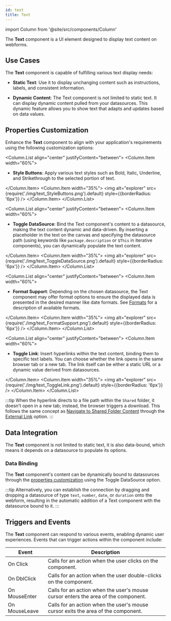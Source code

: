 ```yaml
---
id: text
title: Text
---
```

import Column from '@site/src/components/Column'

The **Text** component is a UI element designed to display text content on webforms.


## Use Cases

The **Text** component is capable of fulfilling various text display needs:

- **Static Text**: Use it to display unchanging content such as instructions, labels, and consistent information.

- **Dynamic Content**: The Text component is not limited to static text. It can display dynamic content pulled from your datasources. This dynamic feature allows you to show text that adapts and updates based on data values.


## Properties Customization

Enhance the **Text** component to align with your application's requirements using the following customization options:

<Column.List align="center" justifyContent="between">
	<Column.Item width="60%">
        <ul>
            <li><strong>Style Buttons</strong>: Apply various text styles such as Bold, Italic, Underline, and Strikethrough to the selected portion of text. </li>
        </ul>
	</Column.Item>
	<Column.Item width="35%">
         <img alt="explorer" src={require('./img/text_StyleButtons.png').default} style={{borderRadius: '6px'}} />
	</Column.Item>
</Column.List>

<Column.List align="center" justifyContent="between">
	<Column.Item width="60%">
        <ul>
            <li><strong>Toggle DataSource</strong>: Bind the Text component's content to a datasource, making the text content dynamic and data-driven. By inserting a placeholder in the text on the canvas and specifying the datasource path (using keywords like <code>package.description</code> or <code>$This</code> in iterative components), you can dynamically populate the text content. </li>
        </ul>
	</Column.Item>
	<Column.Item width="35%">
         <img alt="explorer" src={require('./img/text_ToggleDataSource.png').default} style={{borderRadius: '6px'}} />
	</Column.Item>
</Column.List>


<Column.List align="center" justifyContent="between">
	<Column.Item width="60%">
        <ul>
            <li><strong>Format Support</strong>: Depending on the chosen datasource, the Text component may offer format options to ensure the displayed data is presented in the desired manner like date formats. See <a href="componentsBasics#data-formatting">Formats</a> for a description of available formats.</li>
        </ul>
	</Column.Item>
	<Column.Item width="35%">
         <img alt="explorer" src={require('./img/text_FormatSupport.png').default} style={{borderRadius: '6px'}} />
	</Column.Item>
</Column.List>

<Column.List align="center" justifyContent="between">
	<Column.Item width="60%">
        <ul>
            <li><strong>Toggle Link</strong>: Insert hyperlinks within the text content, binding them to specific text labels. You can choose whether the link opens in the same browser tab or a new tab. The link itself can be either a static URL or a dynamic value derived from datasources. </li>
        </ul>
	</Column.Item>
	<Column.Item width="35%">
         <img alt="explorer" src={require('./img/text_ToggleLink.png').default} style={{borderRadius: '6px'}} />
	</Column.Item>
</Column.List>

:::tip 
When the hyperlink directs to a file path within the `Shared` folder, it doesn't open in a new tab; instead, the browser triggers a download.
This follows the same concept as [Navigate to Shared Folder Content](../events.md#navigate-to-shared-folder-content) through the [External Link](../events.md#navigate-to-external-links) option.
:::

## Data Integration

The **Text** component is not limited to static text, it is also data-bound, which means it depends on a datasource to populate its options.

### Data Binding

The **Text** component's content can be dynamically bound to datasources through the [properties customization](#properties-customization) using the Toggle DataSource option. 

:::tip 
Alternatively, you can establish the connection by dragging and dropping a datasource of type `text`, `number`, `date`, or `duration` onto the webform, resulting in the automatic addition of a Text component with the datasource bound to it.
:::

## Triggers and Events

The **Text** component can respond to various events, enabling dynamic user experiences. Events that can trigger actions within the component include:

|Event|Description|
|---|---|
|On Click| Calls for an action when the user clicks on the component. |
|On DblClick| Calls for an action when the user double-clicks on the component. |
|On MouseEnter| Calls for an action when the user's mouse cursor enters the area of the component. |
|On MouseLeave| Calls for an action when the user's mouse cursor exits the area of the component. |
